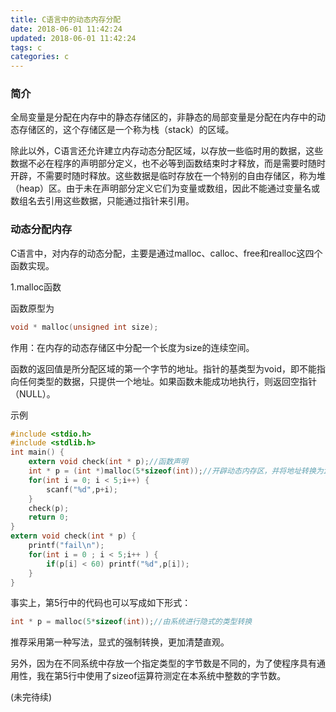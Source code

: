 ```yaml
---
title: C语言中的动态内存分配
date: 2018-06-01 11:42:24
updated: 2018-06-01 11:42:24
tags: c
categories: c
---
```


### 简介

全局变量是分配在内存中的静态存储区的，非静态的局部变量是分配在内存中的动态存储区的，这个存储区是一个称为栈（stack）的区域。

除此以外，C语言还允许建立内存动态分配区域，以存放一些临时用的数据，这些数据不必在程序的声明部分定义，也不必等到函数结束时才释放，而是需要时随时开辟，不需要时随时释放。这些数据是临时存放在一个特别的自由存储区，称为堆（heap）区。由于未在声明部分定义它们为变量或数组，因此不能通过变量名或数组名去引用这些数据，只能通过指针来引用。

<!--more-->

### 动态分配内存

C语言中，对内存的动态分配，主要是通过malloc、calloc、free和realloc这四个函数实现。

1.malloc函数

函数原型为

```c
void * malloc(unsigned int size);
```

作用：在内存的动态存储区中分配一个长度为size的连续空间。

函数的返回值是所分配区域的第一个字节的地址。指针的基类型为void，即不能指向任何类型的数据，只提供一个地址。如果函数未能成功地执行，则返回空指针（NULL）。

示例

```c
#include <stdio.h>
#include <stdlib.h>
int main() {
	extern void check(int * p);//函数声明
	int * p = (int *)malloc(5*sizeof(int));//开辟动态内存区，并将地址转换为int * 型
	for(int i = 0; i < 5;i++) {
		scanf("%d",p+i);
	}
	check(p);
	return 0;
}
extern void check(int * p) {
	printf("fail\n");
	for(int i = 0 ; i < 5;i++ ) {
		if(p[i] < 60) printf("%d",p[i]);
	}
}
```

事实上，第5行中的代码也可以写成如下形式：

```c
int * p = malloc(5*sizeof(int));//由系统进行隐式的类型转换
```

推荐采用第一种写法，显式的强制转换，更加清楚直观。

另外，因为在不同系统中存放一个指定类型的字节数是不同的，为了使程序具有通用性，我在第5行中使用了sizeof运算符测定在本系统中整数的字节数。

(未完待续)